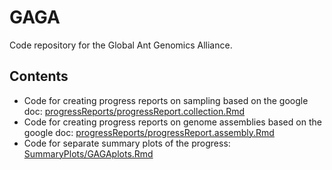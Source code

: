 # GAGA
Code repository for the Global Ant Genomics Alliance.

## Contents
- Code for creating progress reports on sampling based on the google doc: [progressReports/progressReport.collection.Rmd](progressReports/progressReport.collection.Rmd)
- Code for creating progress reports on genome assemblies based on the google doc: [progressReports/progressReport.assembly.Rmd](progressReports/progressReport.assembly.Rmd)
- Code for separate summary plots of the progress: [SummaryPlots/GAGAplots.Rmd](SummaryPlots/GAGAplots.Rmd)
